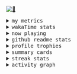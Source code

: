 [![🐙](https://hits.seeyoufarm.com/api/count/incr/badge.svg?url=https%3A%2F%2Fgithub.com%2Fktnkk%2Fhit-counter&count_bg=%23070707&title_bg=%23070707&icon=&icon_color=%23E7E7E7&title=visitors&edge_flat=true)](https://hits.seeyoufarm.com)

<details>
  <summary> <samp>my metrics</samp></summary>
  
  <br>
  
 ![🐳](https://github.com/kkhys/kkhys/blob/main/github-metrics.svg)
  
  ***
</details>

<details>
  <summary> <samp>wakaTime stats</samp></summary>
  
  <br>
  
<!--START_SECTION:waka-->
![Code Time](http://img.shields.io/badge/Code%20Time-3%2C706%20hrs%2015%20mins-blue)

**🐱 My GitHub Data** 

> 📦 5.1 MB Used in GitHub's Storage 
 > 
> 💼 Opted to Hire
 > 
> 📜 9 Public Repositories 
 > 
> 🔑 23 Private Repositories 
 > 
**I'm an Early 🐤** 

```text
🌞 Morning                8902 commits        ███████░░░░░░░░░░░░░░░░░░   28.96 % 
🌆 Daytime                6835 commits        ██████░░░░░░░░░░░░░░░░░░░   22.23 % 
🌃 Evening                12515 commits       ██████████░░░░░░░░░░░░░░░   40.71 % 
🌙 Night                  2489 commits        ██░░░░░░░░░░░░░░░░░░░░░░░   08.10 % 
```
📅 **I'm Most Productive on Sunday** 

```text
Monday                   3935 commits        ███░░░░░░░░░░░░░░░░░░░░░░   12.80 % 
Tuesday                  4345 commits        ████░░░░░░░░░░░░░░░░░░░░░   14.13 % 
Wednesday                4169 commits        ███░░░░░░░░░░░░░░░░░░░░░░   13.56 % 
Thursday                 4099 commits        ███░░░░░░░░░░░░░░░░░░░░░░   13.33 % 
Friday                   4262 commits        ███░░░░░░░░░░░░░░░░░░░░░░   13.86 % 
Saturday                 4647 commits        ████░░░░░░░░░░░░░░░░░░░░░   15.12 % 
Sunday                   5284 commits        ████░░░░░░░░░░░░░░░░░░░░░   17.19 % 
```


📊 **This Week I Spent My Time On** 

```text
🕑︎ Time Zone: Asia/Tokyo

💬 Programming Languages: 
Other                    53 hrs 36 mins      ██████████████████░░░░░░░   70.42 % 
TypeScript               9 hrs 19 mins       ███░░░░░░░░░░░░░░░░░░░░░░   12.26 % 
Java                     7 hrs 46 mins       ███░░░░░░░░░░░░░░░░░░░░░░   10.22 % 
HTML                     2 hrs 52 mins       █░░░░░░░░░░░░░░░░░░░░░░░░   03.79 % 
Play2                    1 hr 3 mins         ░░░░░░░░░░░░░░░░░░░░░░░░░   01.40 % 

🔥 Editors: 
Chrome                   53 hrs 36 mins      ██████████████████░░░░░░░   70.42 % 
Intellijidea             12 hrs 51 mins      ████░░░░░░░░░░░░░░░░░░░░░   16.90 % 
WebStorm                 9 hrs 31 mins       ███░░░░░░░░░░░░░░░░░░░░░░   12.52 % 
DataGrip                 7 mins              ░░░░░░░░░░░░░░░░░░░░░░░░░   00.16 % 

💻 Operating System: 
Mac                      76 hrs 6 mins       █████████████████████████   100.00 % 
```


 Last Updated on 2024/06/05 18:39:03 UTC
<!--END_SECTION:waka-->
  
  ***
</details>


<details>
  <summary> <samp>now playing</samp></summary>
  
  <br>
 
 [![🐟](https://spotify-github-profile.vercel.app/api/view?uid=31ryofms4dnv7mrohhepo4c4zgqu&cover_image=true&theme=default&show_offline=false&background_color=121212&bar_color=53b14f&bar_color_cover=false)](https://open.spotify.com/user/31ryofms4dnv7mrohhepo4c4zgqu)
  
  ***
</details>

<details>
  <summary> <samp>github readme stats</samp></summary>
  
  <br>
  
 <p align="left"> 
  <img alt="🐠" src="https://github-readme-stats.vercel.app/api?username=kkhys&count_private=true&show_icons=true&theme=dark&include_all_commits=true" />
  <img alt="🐟" src="https://github-readme-stats.vercel.app/api/top-langs/?username=kkhys&layout=compact&theme=dark&langs_count=10&hide=HTML,CSS,SCSS" />
</p>
  
  ***
</details>

<details>
  <summary> <samp>profile trophies</samp></summary>
  
  <br>
  
  [![🐬](https://github-profile-trophy.vercel.app/?username=kkhys&rank=SECRET,SSS,SS,S,AAA,AA,A&theme=darkhub&row=1&margin-w=10&no-bg=true)](https://github.com/ryo-ma/github-profile-trophy)
  
  ***
</details>

<details>
  <summary> <samp>summary cards</samp></summary>
  
  <br>
  
  ![🐋](https://github-profile-summary-cards.vercel.app/api/cards/profile-details?username=kkhys&theme=github_dark)
  ![🦑](https://github-profile-summary-cards.vercel.app/api/cards/repos-per-language?username=kkhys&theme=github_dark)
  ![🦭](https://github-profile-summary-cards.vercel.app/api/cards/most-commit-language?username=kkhys&theme=github_dark)
  ![🦀](https://github-profile-summary-cards.vercel.app/api/cards/stats?username=kkhys&theme=github_dark)
  ![🦈](https://github-profile-summary-cards.vercel.app/api/cards/productive-time?username=kkhys&theme=github_dark)
  
  ***
</details>

<details>
  <summary> <samp>streak stats</samp></summary>
  
  <br>
  
  [![🐠](http://github-readme-streak-stats.herokuapp.com?user=kkhys&theme=dark)](https://git.io/streak-stats)
  
  ***
</details>

<details>
  <summary> <samp>activity graph</samp></summary>
  
  <br>
  
  [![🐡](https://github-readme-activity-graph.vercel.app/graph?username=kkhys&theme=xcode)](https://github.com/ashutosh00710/github-readme-activity-graph)
  
  ***
</details>
